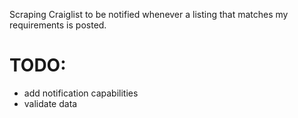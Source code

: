 Scraping Craiglist to be notified whenever a listing that matches my requirements is posted.

# TODO:
- add notification capabilities
- validate data
